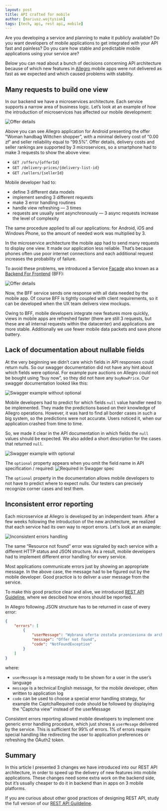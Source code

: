 ```yaml
---
layout: post
title: API crafted for mobile
author: [mariusz.wojtysiak]
tags: [tech, api, rest api, mobile]
---
```


Are you developing a service and planning to make it publicly available? Do you want developers of mobile applications to get integrated
with your API fast and painless? Do you care how stable and predictable mobile applications using your service are?

Below you can read about a bunch of decisions concerning API architecture because of which new features in [Allegro](/about-us/) mobile apps were not delivered as fast as we expected and which caused problems with stability.

## Many requests to build one view
In our backend we have a microservices architecture. Each service supports a narrow area of business logic. Let’s look at an example of
how the introduction of microservices has affected our mobile development:

![Offer details](/img/articles/2016-11-28-crafting-API-for-mobile-devices/offer-handbag.png)

Above you can see Allegro application for Android presenting the offer “Woman handbag Wittchen shopper”, with a minimal delivery cost of “0.00 zł”
and seller reliability equal to “99.5%”. Offer details, delivery costs and seller rankings are supported by 3 microservices,
so a smartphone had to make 3 requests to show the above view:

- `GET /offers/{offerId}`
- `GET /delivery-prices/{delivery-list-id}`
- `GET /sellers/{sellerId}`

Mobile developer had to:

- define 3 different data models
- implement sending 3 different requests
- make 3 error handling routines
- handle view refreshing — 3 times
- requests are usually sent asynchronously — 3 async requests increase the level of complexity

The same procedure applied to all our applications: for Android, iOS and Windows Phone, so the amount of needed work was multiplied by 3.

In the microservice architecture the mobile app had to send many requests to display one view. It made our application less reliable.
That’s because phones often use poor internet connections and each additional request increases the probability of failure.

To avoid these problems, we introduced a Service [Façade](https://en.wikipedia.org/wiki/Facade_pattern) also known as
a [Backend For Frontend](http://samnewman.io/patterns/architectural/bff/) (BFF):

![Offer details](/img/articles/2016-11-28-crafting-API-for-mobile-devices/BFF.png)

Now, the BFF service sends one response with all data needed by the mobile app. Of course BFF is tightly coupled with client requirements,
so it can be developed when the UX team delivers view mockups.

Owing to BFF, mobile developers integrate new features more quickly, views in mobile apps are refreshed faster (there are still 3 requests,
but these are all internal requests within the datacenter) and applications are more stable. Additionally we use fewer mobile data packets
and save phone battery.

## Lack of documentation about nullable fields
At the very beginning we didn’t care which fields in API responses could return nulls. So our swagger documentation did not have any hint about
which fields were optional. For example pure auctions on Allegro could not be bought using “buy now”, so they did not have any `buyNowPrice`.
Our swagger documentation looked like this:

![Swagger example without optional](/img/articles/2016-11-28-crafting-API-for-mobile-devices/offer-no-optional.png)

Mobile developers had to predict for which fields `null` value handler need to be implemented. They made the predictions based on their
knowledge of Allegro operations. However, it was hard to find all border cases in such a big system, so the predictions were not accurate.
Users noticed it, when our application crashed from time to time.

So, we made it clear in the API documentation in which fields the `null` values should be expected. We also added a short description
for the cases that returned `null`.

![Swagger example with optional](/img/articles/2016-11-28-crafting-API-for-mobile-devices/offer-optional.png)

The `optional` property appears when you omit the field name in API specification / required:
![Required in Swagger spec](/img/articles/2016-11-28-crafting-API-for-mobile-devices/swagger-required.png)

The `optional` property in the documentation allows mobile developers to not have to predict where to expect nulls.
Our testers can precisely recognize corner cases and test them.

## Inconsistent error reporting
Each microservice at Allegro is developed by an independent team. After a few weeks following the introduction of the new architecture, we realized
that each service had its own way to report errors. Let's look at an example:

![Inconsistent errors handling](/img/articles/2016-11-28-crafting-API-for-mobile-devices/inconsistent-errors-handling.png)

The same “Resource not found” error was signaled by each service with a different HTTP status and JSON structure.
As a result, mobile developers had to implement different error handling for every service.

Most applications communicate errors just by showing an appropriate message. In the above case, the message had to be figured out
by the mobile developer. Good practice is to deliver a user message from the service.

To make this good practice clear and alive, we introduced [REST API Guideline](http://allegro-restapi-guideline.readthedocs.io/en/latest/Error/),
where we descibed how errors should be reported.

In Allegro following JSON structure has to be returned in case of every error:

```JSON
{
    "errors": [
        {
            "userMessage": "Wybrana oferta została przeniesiona do archiwum",
            "message": "Offer not found",
            "code": "NotFoundException"
        }
    ]
}
```

where:

- `userMessage` is a message ready to be shown for a user in the user’s language
- `message` is a technical English message, for the mobile developer, often written to application log
- `code` can be used to choose a special error handling strategy, for example the CaptchaRequired code should be followed by displaying the “Captcha view” instead of the userMessage

Consistent errors reporting allowed mobile developers to implement one generic error handling procedure, which just shows a `userMesage`
delivered by the service. This is sufficient for 99% of errors. 1% of errors require special handling like redirecting the user to application
preferences or refreshing the OAuth2 token.

## Summary
In this article I presented 3 changes we have introduced into our REST API architecture, in order to speed up the delivery of new
features into mobile applications. These changes need some extra work on the backend side, but it’s usually cheaper to do it in backend
than in apps on 3 mobile platforms.

If you are curious about other good practices of designing REST API, study the full version of our
[REST API Guildeline](http://allegro-restapi-guideline.readthedocs.io/en/latest/).
